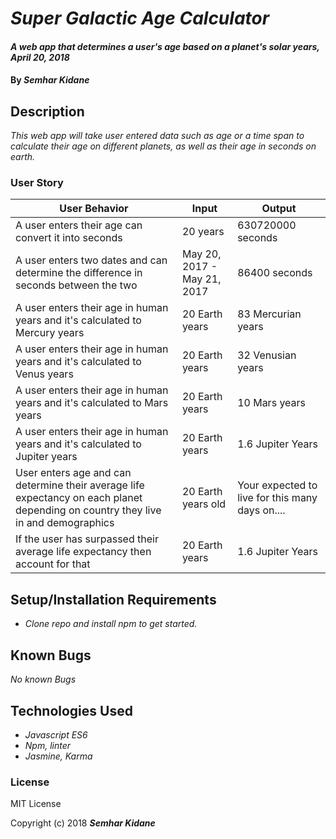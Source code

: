 # _Super Galactic Age Calculator_

#### _A web app that determines a user's age based on a planet's solar years, April 20, 2018_

#### By _**Semhar Kidane**_

## Description

_This web app will take user entered data such as age or a time span to calculate their age on different planets, as well as their age in seconds on earth._


### User Story

| User Behavior | Input | Output |
|----|----|----|  
| A user enters their age can convert it into seconds | 20 years | 630720000 seconds |
| A user enters two dates and can determine the difference in seconds between the two  |May 20, 2017 - May 21, 2017 | 86400 seconds |
| A user enters their age in human years and it's calculated to Mercury years | 20 Earth years | 83 Mercurian years|
| A user enters their age in human years and it's calculated to Venus years | 20 Earth years  | 32 Venusian years|
| A user enters their age in human years and it's calculated to Mars years | 20 Earth years  | 10 Mars years|
| A user enters their age in human years and it's calculated to Jupiter years| 20 Earth years | 1.6 Jupiter Years|
| User enters age and can determine their average life expectancy on each planet depending on country they live in and demographics| 20 Earth years old | Your expected to live for this many days on....|
| If the user has surpassed their average life expectancy then account for that| 20 Earth years | 1.6 Jupiter Years|



## Setup/Installation Requirements

* _Clone repo and install npm to get started._


## Known Bugs

_No known Bugs_



## Technologies Used

* _Javascript ES6_
* _Npm, linter_
* _Jasmine, Karma_

### License

MIT License

Copyright (c) 2018 **_Semhar Kidane_**
